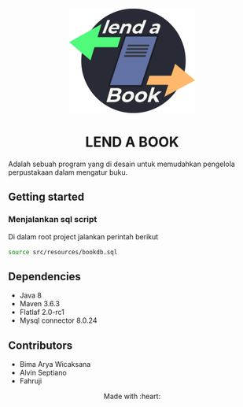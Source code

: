 <p align="center"> <img src="Logov1.png" width="256" height="212"> <br>
<h1 align="center" style="font-weight: bold"> LEND A BOOK </h1>

Adalah sebuah program yang di desain untuk memudahkan pengelola perpustakaan dalam mengatur buku.
## Getting started
### Menjalankan sql script
Di dalam root project jalankan perintah berikut
```zsh
source src/resources/bookdb.sql
```
## Dependencies
- Java 8
- Maven 3.6.3
- Flatlaf 2.0-rc1
- Mysql connector 8.0.24

## Contributors
- Bima Arya Wicaksana
- Alvin Septiano
- Fahruji

<p align="center"> Made with :heart: </p>
